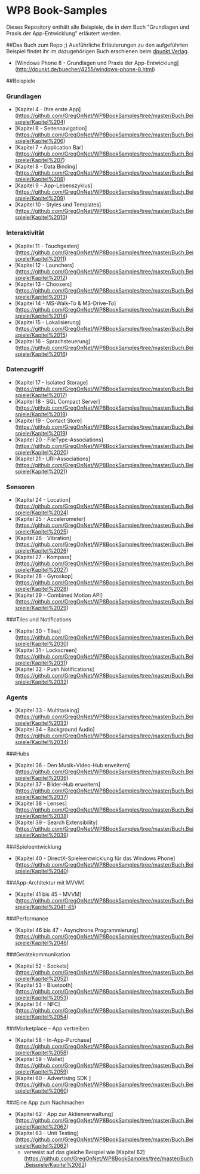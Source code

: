 # WP8 Book-Samples

Dieses Repository enthält alle Beispiele, die in dem Buch "Grundlagen und Praxis der App-Entwicklung" erläutert werden.

##Das Buch zum Repo ;)
Ausführliche Erläuterungen zu den aufgeführten Beispiel findet ihr im dazugehörigen Buch erschienen beim [dpunkt.Verlag](http://dpunkt.de/).
- [Windows Phone 8 - Grundlagen und Praxis der App-Entwicklung] (http://dpunkt.de/buecher/4255/windows-phone-8.html)

##Beispiele

### Grundlagen
- [Kapitel 4 - Ihre erste App] (https://github.com/GregOnNet/WP8BookSamples/tree/master/Buch.Beispiele/Kapitel%204)
- [Kapitel 6 - Seitennavigation] (https://github.com/GregOnNet/WP8BookSamples/tree/master/Buch.Beispiele/Kapitel%206)
- [Kapitel 7 - Application Bar] (https://github.com/GregOnNet/WP8BookSamples/tree/master/Buch.Beispiele/Kapitel%207)
- [Kapitel 8 - Data Binding] (https://github.com/GregOnNet/WP8BookSamples/tree/master/Buch.Beispiele/Kapitel%208)
- [Kapitel 9 - App-Lebenszyklus] (https://github.com/GregOnNet/WP8BookSamples/tree/master/Buch.Beispiele/Kapitel%209)
- [Kapitel 10 - Styles und Templates] (https://github.com/GregOnNet/WP8BookSamples/tree/master/Buch.Beispiele/Kapitel%2010)

### Interaktivität
- [Kapitel 11 - Touchgesten] (https://github.com/GregOnNet/WP8BookSamples/tree/master/Buch.Beispiele/Kapitel%2011)
- [Kapitel 12 - Launchers] (https://github.com/GregOnNet/WP8BookSamples/tree/master/Buch.Beispiele/Kapitel%2012)
- [Kapitel 13 - Choosers] (https://github.com/GregOnNet/WP8BookSamples/tree/master/Buch.Beispiele/Kapitel%2013)
- [Kapitel 14 - MS-Walk-To & MS-Drive-To] (https://github.com/GregOnNet/WP8BookSamples/tree/master/Buch.Beispiele/Kapitel%2014)
- [Kapitel 15 - Lokalisierung] (https://github.com/GregOnNet/WP8BookSamples/tree/master/Buch.Beispiele/Kapitel%2015)
- [Kapitel 16 - Sprachsteuerung] (https://github.com/GregOnNet/WP8BookSamples/tree/master/Buch.Beispiele/Kapitel%2016)

### Datenzugriff
- [Kapitel 17 - Isolated Storage] (https://github.com/GregOnNet/WP8BookSamples/tree/master/Buch.Beispiele/Kapitel%2017)
- [Kapitel 18 - SQL Compact Server] (https://github.com/GregOnNet/WP8BookSamples/tree/master/Buch.Beispiele/Kapitel%2018)
- [Kapitel 19 - Contact Store] (https://github.com/GregOnNet/WP8BookSamples/tree/master/Buch.Beispiele/Kapitel%2019)
- [Kapitel 20 - FileType-Associations] (https://github.com/GregOnNet/WP8BookSamples/tree/master/Buch.Beispiele/Kapitel%2020)
- [Kapitel 21 - URI-Associations] (https://github.com/GregOnNet/WP8BookSamples/tree/master/Buch.Beispiele/Kapitel%2021)

### Sensoren
- [Kapitel 24 - Location] (https://github.com/GregOnNet/WP8BookSamples/tree/master/Buch.Beispiele/Kapitel%2024)
- [Kapitel 25 - Accelerometer] (https://github.com/GregOnNet/WP8BookSamples/tree/master/Buch.Beispiele/Kapitel%2025)
- [Kapitel 26 - Vibration] (https://github.com/GregOnNet/WP8BookSamples/tree/master/Buch.Beispiele/Kapitel%2026)
- [Kapitel 27 - Kompass] (https://github.com/GregOnNet/WP8BookSamples/tree/master/Buch.Beispiele/Kapitel%2027)
- [Kapitel 28 - Gyroskop] (https://github.com/GregOnNet/WP8BookSamples/tree/master/Buch.Beispiele/Kapitel%2028)
- [Kapitel 29 - Combined Motion API] (https://github.com/GregOnNet/WP8BookSamples/tree/master/Buch.Beispiele/Kapitel%2029)

###Tiles und Notifications
- [Kapitel 30 - Tiles] (https://github.com/GregOnNet/WP8BookSamples/tree/master/Buch.Beispiele/Kapitel%2030)
- [Kapitel 31 - Lockscreen] (https://github.com/GregOnNet/WP8BookSamples/tree/master/Buch.Beispiele/Kapitel%2031)
- [Kapitel 32 - Push Notifications] (https://github.com/GregOnNet/WP8BookSamples/tree/master/Buch.Beispiele/Kapitel%2032)

### Agents
- [Kapitel 33 - Multitasking] (https://github.com/GregOnNet/WP8BookSamples/tree/master/Buch.Beispiele/Kapitel%2033)
- [Kapitel 34 - Background Audio] (https://github.com/GregOnNet/WP8BookSamples/tree/master/Buch.Beispiele/Kapitel%2034)

###Hubs
- [Kapitel 36 - Den Musik+Video-Hub erweitern] (https://github.com/GregOnNet/WP8BookSamples/tree/master/Buch.Beispiele/Kapitel%2036)
- [Kapitel 37 - Bilder-Hub erweitern] (https://github.com/GregOnNet/WP8BookSamples/tree/master/Buch.Beispiele/Kapitel%2037)
- [Kapitel 38 - Lenses] (https://github.com/GregOnNet/WP8BookSamples/tree/master/Buch.Beispiele/Kapitel%2038)
- [Kapitel 39 - Search Extensibility] (https://github.com/GregOnNet/WP8BookSamples/tree/master/Buch.Beispiele/Kapitel%2039)

###Spieleentwicklung
- [Kapitel 40 - DirectX-Spieleentwicklung für das Windows Phone] (https://github.com/GregOnNet/WP8BookSamples/tree/master/Buch.Beispiele/Kapitel%2040)

###App-Architektur mit MVVM]
- [Kapitel 41 bis 45 - MVVM] (https://github.com/GregOnNet/WP8BookSamples/tree/master/Buch.Beispiele/Kapitel%2041-45)

###Performance
- [Kapitel 46 bis 47 - Asynchrone Programmierung] (https://github.com/GregOnNet/WP8BookSamples/tree/master/Buch.Beispiele/Kapitel%2046)

###Gerätekommunikation
- [Kapitel 52 - Sockets] (https://github.com/GregOnNet/WP8BookSamples/tree/master/Buch.Beispiele/Kapitel%2052)
- [Kapitel 53 - Bluetooth] (https://github.com/GregOnNet/WP8BookSamples/tree/master/Buch.Beispiele/Kapitel%2053)
- [Kapitel 54 - NFC] (https://github.com/GregOnNet/WP8BookSamples/tree/master/Buch.Beispiele/Kapitel%2054)

###Marketplace – App vertreiben
- [Kapitel 58 - In-App-Purchase] (https://github.com/GregOnNet/WP8BookSamples/tree/master/Buch.Beispiele/Kapitel%2058)
- [Kapitel 59 - Wallet] (https://github.com/GregOnNet/WP8BookSamples/tree/master/Buch.Beispiele/Kapitel%2059)
- [Kapitel 60 - Advertising SDK ] (https://github.com/GregOnNet/WP8BookSamples/tree/master/Buch.Beispiele/Kapitel%2060)

###Eine App zum Nachmachen
- [Kapitel 62 - App zur Aktienverwaltung] (https://github.com/GregOnNet/WP8BookSamples/tree/master/Buch.Beispiele/Kapitel%2062)
- [Kapitel 63 - Unit Testing] (https://github.com/GregOnNet/WP8BookSamples/tree/master/Buch.Beispiele/Kapitel%2062)
  - verweist auf das gleiche Beispiel wie [Kapitel 62] (https://github.com/GregOnNet/WP8BookSamples/tree/master/Buch.Beispiele/Kapitel%2062)

